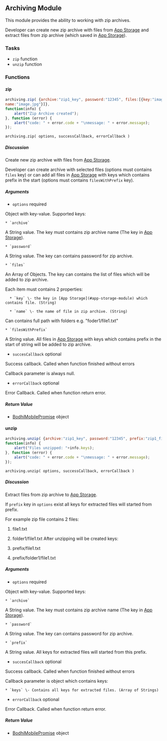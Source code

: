 ## Archiving Module

This module provides the ability to working with zip archives.

Developer can create new zip archive with files from [App Storage](#app-storage-module)
and extract files from zip archive (which saved in [App Storage](#app-storage-module)).

### Tasks

  * `zip` function
  * `unzip` function

### Functions

#### zip

```javascript
archiving.zip( {archive:"zip1_key", password:"12345", files:[{key:"image1",
name:"image.jpg"}]},  
function(info) {  
    alert("Zip Archive created");  
}, function (error) {  
    alert("code: " + error.code + "\nmessage: " + error.message);  
});
```

`archiving.zip( options, successCallback, errorCallback )`

##### Discussion

Create new zip archive with files from [App Storage](#app-storage-module).

Developer can create archive with selected files (options must contains
`files` key) or can add all files in [App Storage](#app-storage-module) with keys which
contains prefix in the start (options must contains `filesWithPrefix` key).

##### Arguments

  * `options` required

Object with key-value. Supported keys:

    * `archive`

A String value. The key must contains zip archive name (The key in [App
Storage](#app-storage-module)).

    * `password`

A String value. The key can contains password for zip archive.

    * `files`

An Array of Objects. The key can contains the list of files which will be
added to zip archive.

Each item must contains 2 properties:

      * `key` \- the key in [App Storage](#app-storage-module) which contains file. (String)

      * `name` \- the name of file in zip archive. (String)

Can contains full path with folders e.g. "foder1/file1.txt"

    * `filesWithPrefix`

A String value. All files in [App Storage](#app-storage-module) with keys which
contains prefix in the start of string will be added to zip archive.

  * `succesCallback` optional

Success callback. Called when function finished without errors

Callback parameter is always null.

  * `errorCallback` optional

Error Callback. Called when function return error.

##### Return Value

  * [BodhiMobilePromise](#kernel-promise) object

#### unzip

```javascript
archiving.unzip( {archive:"zip1_key", password:"12345", prefix:"zip1_files"},  
function(info) {  
    alert("Files unzipped: "+info.keys);  
}, function (error) {  
    alert("code: " + error.code + "\nmessage: " + error.message);  
});
```

`archiving.unzip( options, successCallback, errorCallback )`

##### Discussion

Extract files from zip archive to [App Storage](#app-storage-module).

If `prefix` key in `options` exist all keys for extracted files will started
from prefix.

For example zip file contains 2 files:

  1. file1.txt
  2. folder1/file1.txt
After unzipping will be created keys:

  1. prefix/file1.txt
  2. prefix/folder1/file1.txt

##### Arguments

  * `options` required

Object with key-value. Supported keys:

    * `archive`

A String value. The key must contains zip archive name (The key in [App Storage](#app-storage-module)).

    * `password`

A String value. The key can contains password for zip archive.

    * `prefix`

A String value. All keys for extracted files will started from this prefix.

  * `succesCallback` optional

Success callback. Called when function finished without errors

Callback parameter is object which contains keys:

    * `keys` \- Contains all keys for extracted files. (Array of Strings)

  * `errorCallback` optional

Error Callback. Called when function return error.

##### Return Value

  * [BodhiMobilePromise](#kernel-promise) object